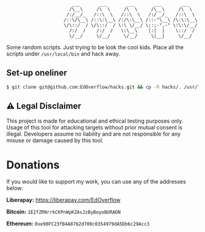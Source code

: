 ```
                        ___       ___       ___       ___       ___   
                       /\__\     /\  \     /\  \     /\__\     /\  \  
                      /:/__/_   /::\  \   /::\  \   /:/ _/_   /::\  \ 
                     /::\/\__\ /::\:\__\ /:/\:\__\ /::-"\__\ /\:\:\__\
                     \/\::/  / \/\::/  / \:\ \/__/ \;:;-",-" \:\:\/__/
                       /:/  /    /:/  /   \:\__\    |:|  |    \::/  / 
                       \/__/     \/__/     \/__/     \|__|     \/__/  
```

Some random scripts. Just trying to be look the cool kids. Place all the scripts under `/usr/local/bin` and hack away.

## Set-up oneliner

```bash
$ git clone git@github.com:EdOverflow/hacks.git && cp -R hacks/. /usr/local/bin/ && echo "You can delete the ./hacks/ folder now."
```

## ⚠ Legal Disclaimer

This project is made for educational and ethical testing purposes only. Usage of this tool for attacking targets without prior mutual consent is illegal. Developers assume no liability and are not responsible for any misuse or damage caused by this tool.

# Donations

If you would like to support my work, you can use any of the addresses below:

**Liberapay:** https://liberapay.com/EdOverflow

**Bitcoin:** `1E2fZRNrrkCKPnWpKZAsJzByBoyoBURADN`

**Ethereum:** `0xe98FC23fB4A8762d700c0354979dA5Db6c29Acc3`
